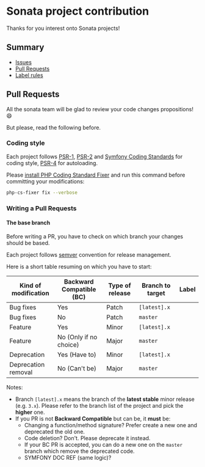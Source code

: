 # Sonata project contribution

Thanks for you interest onto Sonata projects!

## Summary

* [Issues]()
* [Pull Requests](#pull-requests)
* [Label rules]()

## Pull Requests

All the sonata team will be glad to review your code changes propositions! :smile:

But please, read the following before.

### Coding style

Each project follows [PSR-1](http://www.php-fig.org/psr/psr-1/), [PSR-2](http://www.php-fig.org/psr/psr-2/)
and [Symfony Coding Standards](http://symfony.com/doc/current/contributing/code/standards.html) for coding style,
[PSR-4](http://www.php-fig.org/psr/psr-4/) for autoloading.

Please [install PHP Coding Standard Fixer](http://cs.sensiolabs.org/#installation)
and run this command before committing your modifications:

```bash
php-cs-fixer fix --verbose
```

### Writing a Pull Requests

#### The base branch

Before writing a PR, you have to check on which branch your changes should be based.

Each project follows [semver](http://semver.org/) convention for release management.

Here is a short table resuming on which you have to start:

Kind of modification | Backward Compatible (BC) | Type of release | Branch to target | Label |
-------------------- | ------------------------ | --------------- | ---------------- | ----- |
Bug fixes            | Yes                      | Patch           | `[latest].x`     | |
Bug fixes            | No                       | Patch           | `master`         | |
Feature              | Yes                      | Minor           | `[latest].x`     | |
Feature              | No (Only if no choice)   | Major           | `master`         | |
Deprecation          | Yes (Have to)            | Minor           | `[latest].x`     | |
Deprecation removal  | No (Can't be)            | Major           | `master`         | |

Notes:
  * Branch `[latest].x` means the branch of the **latest stable** minor release (e.g. `3.x`).
  Please refer to the branch list of the project and pick the **higher** one.
  * If you PR is not **Backward Compatible** but can be, it **must** be:
    * Changing a function/method signature? Prefer create a new one and deprecated the old one.
    * Code deletion? Don't. Please deprecate it instead.
    * If your BC PR is accepted, you can do a new one on the `master` branch which remove the deprecated code.
    * SYMFONY DOC REF (same logic)?
